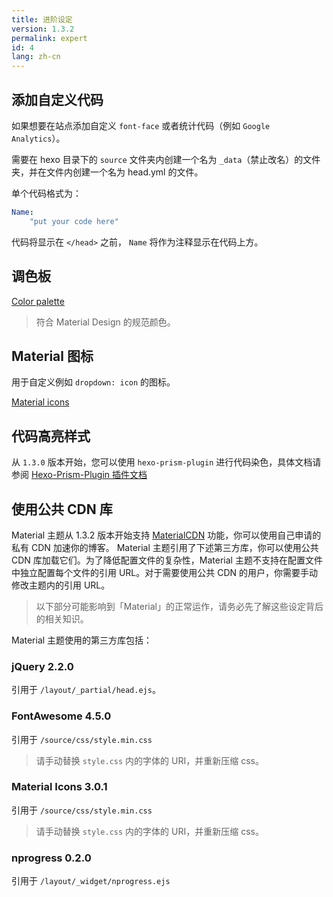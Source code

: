 ```yaml
---
title: 进阶设定
version: 1.3.2
permalink: expert
id: 4
lang: zh-cn
---
```


## 添加自定义代码

如果想要在站点添加自定义 `font-face` 或者统计代码（例如 `Google Analytics`）。

需要在 hexo 目录下的 `source` 文件夹内创建一个名为 `_data`（禁止改名）的文件夹，并在文件内创建一个名为 head.yml 的文件。

单个代码格式为：

```yml
Name:
	"put your code here"
```

代码将显示在 `</head>` 之前，
`Name` 将作为注释显示在代码上方。

## 调色板

[Color palette](https://material.google.com/style/color.html#color-color-palette)

> 符合 Material Design 的规范颜色。

## Material 图标

用于自定义例如 `dropdown: icon` 的图标。

[Material icons](https://material.io/icons/)

## 代码高亮样式

从 `1.3.0` 版本开始，您可以使用 `hexo-prism-plugin` 进行代码染色，具体文档请参阅 [Hexo-Prism-Plugin 插件文档](https://github.com/ele828/hexo-prism-plugin)

## 使用公共 CDN 库

Material 主题从 1.3.2 版本开始支持 [MaterialCDN](/services/#MaterialCDN) 功能，你可以使用自己申请的私有 CDN 加速你的博客。
Material 主题引用了下述第三方库，你可以使用公共 CDN 库加载它们。为了降低配置文件的复杂性，Material 主题不支持在配置文件中独立配置每个文件的引用 URL。对于需要使用公共 CDN 的用户，你需要手动修改主题内的引用 URL。

> 以下部分可能影响到「Material」的正常运作，请务必先了解这些设定背后的相关知识。

Material 主题使用的第三方库包括：

###  jQuery 2.2.0

引用于 `/layout/_partial/head.ejs`。

### FontAwesome 4.5.0

引用于 `/source/css/style.min.css`

> 请手动替换 `style.css` 内的字体的 URI，并重新压缩 css。

### Material Icons 3.0.1

引用于 `/source/css/style.min.css`

> 请手动替换 `style.css` 内的字体的 URI，并重新压缩 css。

### nprogress 0.2.0

引用于 `/layout/_widget/nprogress.ejs`
